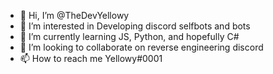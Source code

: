 - 👋 Hi, I’m @TheDevYellowy
- 👀 I’m interested in Developing discord selfbots and bots
- 🌱 I’m currently learning JS, Python, and hopefully C#
- 💞️ I’m looking to collaborate on reverse engineering discord
- 📫 How to reach me Yellowy#0001

<!---
TheDevYellowy/TheDevYellowy is a ✨ special ✨ repository because its `README.md` (this file) appears on your GitHub profile.
You can click the Preview link to take a look at your changes.
--->
